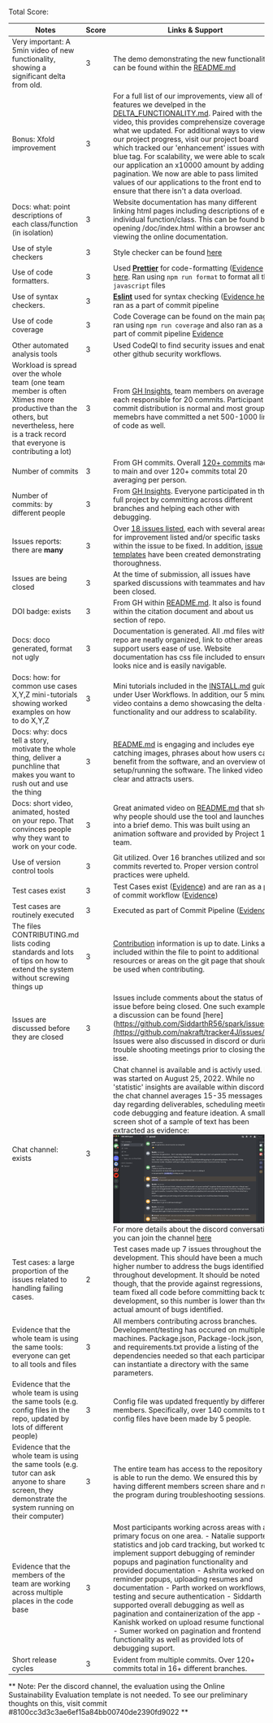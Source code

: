 Total Score: 

|Notes|Score|Links & Support|
|-----|---------|---------| 
|Very important: A 5min video of new functionality, showing a significant delta from old. | 3 | The demo demonstrating the new functionality can be found within the [README.md](https://github.com/nakraft/tracker4J/blob/master/README.md) | 
| Bonus: Xfold improvement | 3 | For a full list of our improvements, view all of the features we develped in the [DELTA_FUNCTIONALITY.md](https://github.com/nakraft/tracker4J/blob/master/docs/functionality_delta.md). Paired with the video, this provides comprehensize coverage of what we updated.  For additional ways to view our project progress, visit our project board which tracked our 'enhancement' issues with a blue tag. For scalability, we were able to scale our application an x10000 amount by adding in pagination. We now are able to pass limited values of our applications to the front end to ensure that there isn't a data overload. | 
|Docs: what: point descriptions of each class/function (in isolation) | 3 | Website documentation has many different linking html pages including descriptions of each individual function/class. This can be found by opening /doc/index.html within a browser and viewing the online documentation.  | 
|Use of style checkers | 3 | Style checker can be found [here](https://github.com/nakraft/tracker4J/blob/master/.pylintrc)  |
|Use of code formatters. | 3 | Used [**Prettier**](https://prettier.io/) for code-formatting ([Evidence here](https://github.com/nakraft/tracker4J/blob/master/.pylintrc). Ran using `npm run format` to format all the `javascript` files |
|Use of syntax checkers. | 3 | [**Eslint**](https://eslint.org/) used for syntax checking ([Evidence here]((https://github.com/nakraft/tracker4J/blob/master/.pylintrc))), ran as a part of commit pipeline |
|Use of code coverage | 3 | Code Coverage can be found on the main page, ran using `npm run coverage` and also ran as a part of commit pipeline [Evidence](https://github.com/nakraft/tracker4J/actions) |
|Other automated analysis tools| 3 | Used CodeQl to find security issues and enabled other github security workflows. |
|Workload is spread over the whole team (one team member is often Xtimes more productive than the others, but nevertheless, here is a track record that everyone is contributing a lot)| 3 | From [GH Insights](https://github.com/nakraft/tracker4J/graphs/contributors), team members on average are each responsible for 20 commits. Participant commit distribution is normal and most group memebrs have committed a net 500-1000 lines of code as well.  |
|Number of commits| 3 | From GH commits. Overall [120+ commits](https://github.com/nakraft/tracker4J/graphs/commit-activity) made to main and over 120+ commits total 20 averaging per person. |
|Number of commits: by different people| 3 | From [GH Insights](https://github.com/nakraft/tracker4J/pulse). Everyone participated in the full project by committing across different branches and helping each other with debugging. |
|Issues reports: there are **many**| 3 | Over [18 issues listed](https://github.com/nakraft/tracker4J/pulse), each with several areas for improvement listed and/or specific tasks within the issue to be fixed. In addition, [issue templates](https://github.com/nakraft/tracker4J/tree/main/.github/ISSUE_TEMPLATE) have been created demonstrating thoroughness.  |
|Issues are being closed| 3 | At the time of submission, all issues have sparked discussions with teammates and have been closed. |
|DOI badge: exists| 3 | From GH within [README.md](https://github.com/nakraft/tracker4J/blob/master/README.md). It also is found within the citation document and about us section of repo.|
|Docs: doco generated, format not ugly | 3 | Documentation is generated. All .md files within repo are neatly organized, link to other areas and support users ease of use. Website documentation has css file included to ensure it looks nice and is easily navigable. |
|Docs: how: for common use cases X,Y,Z mini-tutorials showing worked examples on how to do X,Y,Z| 3 | Mini tutorials included in the [INSTALL.md](https://github.com/nakraft/tracker4J/blob/master/INSTALL.md) guide under User Workflows. In addition, our 5 minute video contains a demo showcasing the delta of functionality and our address to scalability.|
|Docs: why: docs tell a story, motivate the whole thing, deliver a punchline that makes you want to rush out and use the thing| 3 | [README.md](https://github.com/nakraft/tracker4J/blob/master/README.md) is engaging and includes eye catching images, phrases about how users can benefit from the software, and an overview of of setup/running the software. The linked video is clear and attracts users. |  
|Docs: short video, animated, hosted on your repo. That convinces people why they want to work on your code.| 3 | Great animated video on [README.md](https://github.com/nakraft/tracker4J) that shows why people should use the tool and launches into a brief demo. This was built using an animation software and provided by Project 1 team. | 
|Use of version control tools| 3 | Git utilized. Over 16 branches utilized and some commits reverted to. Proper version control practices were upheld.| 
|Test cases exist| 3 | Test Cases exist ([Evidence](https://github.com/nakraft/tracker4J/tree/master/__tests__)) and are ran as a part of commit workflow ([Evidence](https://github.com/nakraft/tracker4J/actions/workflows/backend_test.yml)) |
|Test cases are routinely executed| 3 | Executed as part of Commit Pipeline ([Evidence](https://github.com/nakraft/tracker4J/actions)|
|The files CONTRIBUTING.md lists coding standards and lots of tips on how to extend the system without screwing things up| 3 |  [Contribution]([CONTRIBUTION.md](CONTRIBUTING.md)) information is up to date. Links are included within the file to point to additional resources or areas on the git page that should be used when contributing. |
|Issues are discussed before they are closed| 3 | Issues include comments about the status of the issue before being closed. One such example of a discussion can be found [here](https://github.com/SiddarthR56/spark/issues/3](https://github.com/nakraft/tracker4J/issues/5) Issues were also discussed in discord or during trouble shooting meetings prior to closing the isse. |
|Chat channel: exists| 3 | Chat channel is available and is activly used. It was started on August 25, 2022. While no 'statistic' insights are available within discord, the chat channel averages 15-35 messages a day regarding deliverables, scheduling meetings, code debugging and feature ideation. A small screen shot of a sample of text has been extracted as evidence: ![discord evidence](https://github.com/SiddarthR56/spark/blob/main/docs/documentation_photos/discord_evidence.jpg) For more details about the discord conversation, you can join the channel [here](https://discord.gg/PDnJtzCW) |
|Test cases: a large proportion of the issues related to handling failing cases.| 2 | Test cases made up 7 issues throughout the development. This should have been a much higher number to address the bugs identified throughout development. It should be noted though, that the provide against regressions, our team fixed all code before committing back to development, so this number is lower than the actual amount of bugs identified.|
|Evidence that the whole team is using the same tools: everyone can get to all tools and files| 3 | All members contributing across branches. Development/testing has occured on multiple machines. Package.json, Package-lock.json, and requirements.txt provide a listing of the dependencies needed so that each participant can instantiate a directory with the same parameters.  |
|Evidence that the whole team is using the same tools (e.g. config files in the repo, updated by lots of different people)| 3 | Config file was updated frequently by different members. Specifically, over 140 commits to the config files have been made by 5 people.|
|Evidence that the whole team is using the same tools (e.g. tutor can ask anyone to share screen, they demonstrate the system running on their computer)| 3 | The entire team has access to the repository and is able to run the demo. We ensured this by having different members screen share and run the program during troubleshooting sessions.  | 
|Evidence that the members of the team are working across multiple places in the code base| 3 | Most participants working across areas with a primary focus on one area. - Natalie supported statistics and job card tracking, but worked to implement support debugging of reminder popups and pagination functionality and provided documentation - Ashrita worked on reminder popups, uploading resumes and documentation - Parth worked on workflows, testing and secure authentication - Siddarth supported overall debugging as well as pagination and containerization of the app - Kanishk worked on upload resume functionality - Sumer worked on pagination and frontend functionality as well as provided lots of debugging suport.  |
|Short release cycles | 3 |  Evident from multiple commits. Over 120+ commits total in 16+ different branches. |

** Note: Per the discord channel, the evaluation using the Online Sustainability Evaluation template is not needed. To see our preliminary thoughts on this, visit commit #8100cc3d3c3ae6ef15a84bb00740de2390fd9022 **
